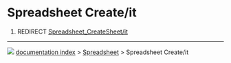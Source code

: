 # Spreadsheet Create/it
1.  REDIRECT [Spreadsheet_CreateSheet/it](Spreadsheet_CreateSheet/it.md)



---
![](images/Button_right.svg) [documentation index](../README.md) > [Spreadsheet](Spreadsheet_Workbench.md) > Spreadsheet Create/it
